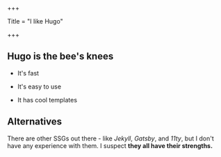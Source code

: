 +++

Title = "I like Hugo"

+++

## Hugo is the bee's knees

- It's fast

- It's easy to use

- It has cool templates

## Alternatives

There are other SSGs out there - like *Jekyll*, *Gatsby*, and *11ty*, but I don't have any experience with them.  I suspect **they all have their strengths.**


